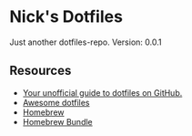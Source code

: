 # Nick's Dotfiles
Just another dotfiles-repo.
Version: 0.0.1

## Resources
* [Your unofficial guide to dotfiles on GitHub.](https://dotfiles.github.io/)
* [Awesome dotfiles](https://github.com/webpro/awesome-dotfiles)
* [Homebrew](https://brew.sh/)
* [Homebrew Bundle](https://github.com/Homebrew/homebrew-bundle)
